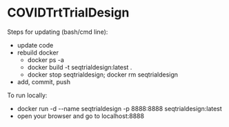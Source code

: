 # COVIDTrtTrialDesign


Steps for updating (bash/cmd line):
- update code
- rebuild docker
  - docker ps -a
  - docker build -t seqtrialdesign:latest .
  - docker stop seqtrialdesign; docker rm seqtrialdesign
- add, commit, push

To run locally:
 - docker run -d --name seqtrialdesign -p 8888:8888 seqtrialdesign:latest
 - open your browser and go to localhost:8888
